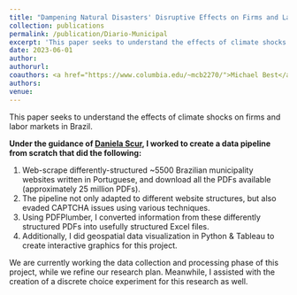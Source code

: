 ```yaml
---
title: "Dampening Natural Disasters' Disruptive Effects on Firms and Labor Markets"
collection: publications
permalink: /publication/Diario-Municipal
excerpt: 'This paper seeks to understand the effects of climate shocks on firms and labor markets in Brazil.'
date: 2023-06-01
author: 
authorurl: 
coauthors: <a href="https://www.columbia.edu/~mcb2270/">Michael Best</a>, <a href="https://renatalemos.com/">Renata Lemos</a>, & <a href="https://danielascur.com/">Daniela Scur</a>
authors:
venue: 
---
```

This paper seeks to understand the effects of climate shocks on firms and labor markets in Brazil.

**Under the guidance of [Daniela Scur](https://www.danielascur.com/), I worked to create a data pipeline from scratch that did the following:**
1. Web-scrape differently-structured ~5500 Brazilian municipality websites written in Portuguese, and download all the PDFs available (approximately 25 million PDFs).
2. The pipeline not only adapted to different website structures, but also evaded CAPTCHA issues using various techniques.
3. Using PDFPlumber, I converted information from these differently structured PDFs into usefully structured Excel files.
4. Additionally, I did geospatial data visualization in Python & Tableau to create interactive graphics for this project.

We are currently working the data collection and processing phase of this project, while we refine our research plan. Meanwhile, I assisted with the creation of a discrete choice experiment for this research as well.
